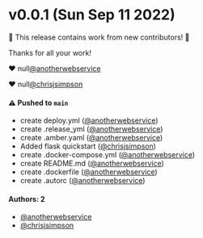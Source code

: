 # v0.0.1 (Sun Sep 11 2022)

:tada: This release contains work from new contributors! :tada:

Thanks for all your work!

:heart: null[@anotherwebservice](https://github.com/anotherwebservice)

:heart: null[@chrisjsimpson](https://github.com/chrisjsimpson)

#### ⚠️ Pushed to `main`

- create deploy.yml ([@anotherwebservice](https://github.com/anotherwebservice))
- create .release_yml ([@anotherwebservice](https://github.com/anotherwebservice))
- create .amber.yaml ([@anotherwebservice](https://github.com/anotherwebservice))
- Added flask quickstart ([@chrisjsimpson](https://github.com/chrisjsimpson))
- create .docker-compose.yml ([@anotherwebservice](https://github.com/anotherwebservice))
- create README.md ([@anotherwebservice](https://github.com/anotherwebservice))
- create .dockerfile ([@anotherwebservice](https://github.com/anotherwebservice))
- create .autorc ([@anotherwebservice](https://github.com/anotherwebservice))

#### Authors: 2

- [@anotherwebservice](https://github.com/anotherwebservice)
- [@chrisjsimpson](https://github.com/chrisjsimpson)
